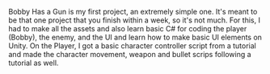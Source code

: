 Bobby Has a Gun is my first project, an extremely simple one. It's meant to be that one project that you finish within a week, so it's not much. For this, I had to make all the assets and also learn basic C# for coding the player (Bobby), the enemy, and the UI and learn how to make basic UI elements on Unity. On the Player, I got a basic character controller script from a tutorial and made the character movement, weapon and bullet scrips following a tutorial as well.
